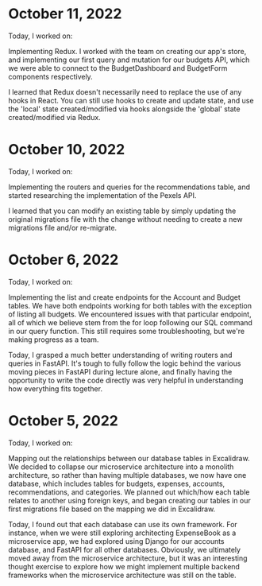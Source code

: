 # October 11, 2022
Today, I worked on:

Implementing Redux.  I worked with the team on creating our app's store, and implementing our first query and mutation for our budgets API, which we were able to connect to the BudgetDashboard and BudgetForm components respectively.

I learned that Redux doesn't necessarily need to replace the use of any hooks in React.  You can still use hooks to create and update state, and use the 'local' state created/modified via hooks alongside the 'global' state created/modified via Redux.

# October 10, 2022
Today, I worked on:

Implementing the routers and queries for the recommendations table, and started researching the implementation of the Pexels API.

I learned that you can modify an existing table by simply updating the original migrations file with the change without needing to create a new migrations file and/or re-migrate.

# October 6, 2022
Today, I worked on:

Implementing the list and create endpoints for the Account and Budget tables. We have both endpoints working for both tables with the exception of listing all budgets. We encountered issues with that particular endpoint, all of which we believe stem from the for loop following our SQL command in our query function. This still requires some troubleshooting, but we're making progress as a team.

Today, I grasped a much better understanding of writing routers and queries in FastAPI. It's tough to fully follow the logic behind the various moving pieces in FastAPI during lecture alone, and finally having the opportunity to write the code directly was very helpful in understanding how everything fits together.

# October 5, 2022
Today, I worked on:

Mapping out the relationships between our database tables in Excalidraw. We decided to collapse our microservice architecture into a monolith architecture, so rather than having multiple databases, we now have one database, which includes tables for budgets, expenses, accounts, recommendations, and categories. We planned out which/how each table relates to another using foreign keys, and began creating our tables in our first migrations file based on the mapping we did in Excalidraw.

Today, I found out that each database can use its own framework. For instance, when we were still exploring architecting ExpenseBook as a microservice app, we had explored using Django for our accounts database, and FastAPI for all other databases. Obviously, we ultimately moved away from the microservice architecture, but it was an interesting thought exercise to explore how we might implement multiple backend frameworks when the microservice architecture was still on the table.